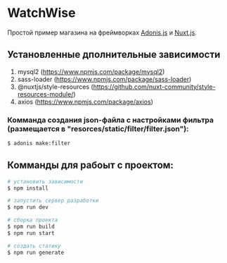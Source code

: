 # WatchWise

Простой пример магазина на фреймворках [Adonis.js](https://adonisjs.com) и [Nuxt.js](https://nuxtjs.org).

## Установленные дполнительные зависимости

1. mysql2 (<https://www.npmjs.com/package/mysql2>)
2. sass-loader (<https://www.npmjs.com/package/sass-loader>)
3. @nuxtjs/style-resources (<https://github.com/nuxt-community/style-resources-module/>)
4. axios (<https://www.npmjs.com/package/axios>)

### Комманда создания json-файла с настройками фильтра (размещается в "resorces/static/filter/filter.json"):

```bash
$ adonis make:filter
```

## Комманды для рабоыт с проектом:

```bash
# установить зависимости
$ npm install

# запустить сервер разработки
$ npm run dev

# сборка проекта
$ npm run build
$ npm run start

# создать статику
$ npm run generate
```
